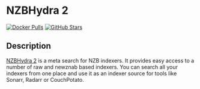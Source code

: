 # NZBHydra 2

[![Docker Pulls](https://img.shields.io/docker/pulls/linuxserver/nzbhydra2?style=flat-square&color=607D8B&label=docker%20pulls&logo=docker)](https://hub.docker.com/r/linuxserver/nzbhydra2)
[![GitHub Stars](https://img.shields.io/github/stars/linuxserver/docker-nzbhydra2?style=flat-square&color=607D8B&label=github%20stars&logo=github)](https://github.com/linuxserver/docker-nzbhydra2)

## Description

[NZBHydra 2](https://github.com/theotherp/nzbhydra2) is a meta search for NZB indexers. It provides easy access to a number of raw and newznab based indexers. You can search all your indexers from one place and use it as an indexer source for tools like Sonarr, Radarr or CouchPotato.
